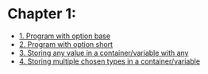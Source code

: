 # Chapter 1:

- [1. Program with option base](recipe_01/README.md)
- [2. Program with option short](recipe_02/README.md)
- [3. Storing any value in a container/variable with any](recipe_03/README.md)
- [4. Storing multiple chosen types in a container/variable](recipe_04/README.md)
